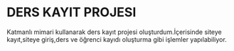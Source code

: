 # DERS KAYIT PROJESI
 Katmanlı mimari kullanarak ders kayıt projesi oluşturdum.İçerisinde siteye kayıt,siteye giriş,ders ve öğrenci kayıdı oluşturma gibi işlemler yapılabiliyor.
